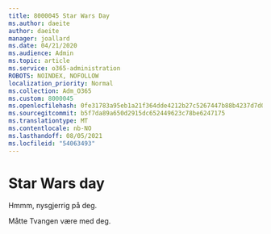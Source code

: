 ```yaml
---
title: 8000045 Star Wars Day
ms.author: daeite
author: daeite
manager: joallard
ms.date: 04/21/2020
ms.audience: Admin
ms.topic: article
ms.service: o365-administration
ROBOTS: NOINDEX, NOFOLLOW
localization_priority: Normal
ms.collection: Adm_O365
ms.custom: 8000045
ms.openlocfilehash: 0fe31783a95eb1a21f364dde4212b27c5267447b88b4237d7d00b1b8d36dee49
ms.sourcegitcommit: b5f7da89a650d2915dc652449623c78be6247175
ms.translationtype: MT
ms.contentlocale: nb-NO
ms.lasthandoff: 08/05/2021
ms.locfileid: "54063493"
---
```

# <a name="star-wars-day"></a>Star Wars day

Hmmm, nysgjerrig på deg.

Måtte Tvangen være med deg.
